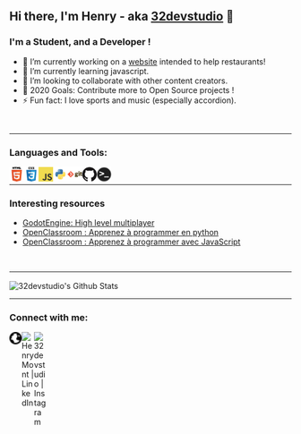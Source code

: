 ## Hi there, I'm Henry - aka [32devstudio][instagram] 👋

### I'm a Student, and a Developer !

- 🔭 I’m currently working on a [website][website] intended to help restaurants!
- 🌱 I’m currently learning javascript.
- 👯 I’m looking to collaborate with other content creators.
- 🥅 2020 Goals: Contribute more to Open Source projects !
- ⚡ Fun fact: I love sports and music (especially accordion).

<br />

---

### Languages and Tools:

<!--[<img align="left" alt="Visual Studio Code" width="26px" src="https://raw.githubusercontent.com/github/explore/80688e429a7d4ef2fca1e82350fe8e3517d3494d/topics/visual-studio-code/visual-studio-code.png" />][webdevplaylist]-->
[<img align="left" alt="HTML5" width="26px" src="https://raw.githubusercontent.com/github/explore/80688e429a7d4ef2fca1e82350fe8e3517d3494d/topics/html/html.png" />][webdevplaylist]
[<img align="left" alt="CSS3" width="26px" src="https://raw.githubusercontent.com/github/explore/80688e429a7d4ef2fca1e82350fe8e3517d3494d/topics/css/css.png" />][cssplaylist]
<!--[<img align="left" alt="Sass" width="26px" src="https://raw.githubusercontent.com/github/explore/80688e429a7d4ef2fca1e82350fe8e3517d3494d/topics/sass/sass.png" />][cssplaylist]-->
[<img align="left" alt="JavaScript" width="26px" src="https://raw.githubusercontent.com/github/explore/80688e429a7d4ef2fca1e82350fe8e3517d3494d/topics/javascript/javascript.png" />][jsplaylist]
<img align="left" alt="Python" width="26px" src="https://raw.githubusercontent.com/github/explore/80688e429a7d4ef2fca1e82350fe8e3517d3494d/topics/python/python.png" />
[<img align="left" alt="Git" width="26px" src="https://raw.githubusercontent.com/github/explore/80688e429a7d4ef2fca1e82350fe8e3517d3494d/topics/git/git.png" />][webdevplaylist]
[<img align="left" alt="GitHub" width="26px" src="https://raw.githubusercontent.com/github/explore/78df643247d429f6cc873026c0622819ad797942/topics/github/github.png" />][webdevplaylist]
[<img align="left" alt="Terminal" width="26px" src="https://raw.githubusercontent.com/github/explore/80688e429a7d4ef2fca1e82350fe8e3517d3494d/topics/terminal/terminal.png" />][webdevplaylist]

<br />

---

### Interesting resources

- [GodotEngine: High level multiplayer](https://docs.godotengine.org/en/3.1/tutorials/networking/high_level_multiplayer.html)
- [OpenClassroom : Apprenez à programmer en python](https://openclassrooms.com/fr/courses/235344-apprenez-a-programmer-en-python)
- [OpenClassroom : Apprenez à programmer avec JavaScript](https://openclassrooms.com/fr/courses/6175841-apprenez-a-programmer-avec-javascript)

<br />

---

<img align="center" alt="32devstudio's Github Stats" src="https://github-readme-stats.vercel.app/api?username=32devstudio&show_icons=true&hide_border=true" />

<br />

---

### Connect with me:

[<img align="left" alt="ontable.fr" width="22px" src="https://raw.githubusercontent.com/iconic/open-iconic/master/svg/globe.svg" />][website]
<!--[<img align="left" alt="codeSTACKr | YouTube" width="22px" src="https://cdn.jsdelivr.net/npm/simple-icons@v3/icons/youtube.svg" />][youtube]
[<img align="left" alt="codeSTACKr | Twitter" width="22px" src="https://cdn.jsdelivr.net/npm/simple-icons@v3/icons/twitter.svg" />][twitter]-->
[<img align="left" alt="Henry Mont | LinkedIn" width="22px" src="https://cdn.jsdelivr.net/npm/simple-icons@v3/icons/linkedin.svg" />][linkedin]
[<img align="left" alt="32devstudio | Instagram" width="22px" src="https://cdn.jsdelivr.net/npm/simple-icons@v3/icons/instagram.svg" />][instagram]

[website]: https://ontable.fr
[twitter]: https://twitter.com/
[youtube]: https://youtube.com/
[instagram]: https://instagram.com/32devstudio
[linkedin]: https://linkedin.com/in/henry-mont-30b6971a6/
[webdevplaylist]: https://www.youtube.com/
[jsplaylist]: https://www.youtube.com/
[cssplaylist]: https://www.youtube.com/
[reactplaylist]: https://www.youtube.com/
